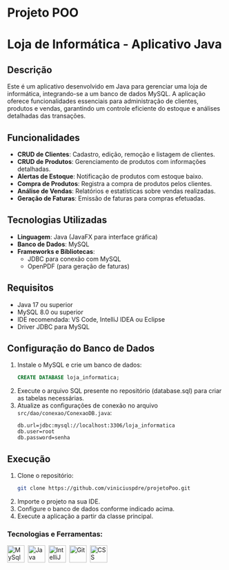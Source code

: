 # Projeto POO
# Loja de Informática - Aplicativo Java

## Descrição
Este é um aplicativo desenvolvido em Java para gerenciar uma loja de informática, integrando-se a um banco de dados MySQL. A aplicação oferece funcionalidades essenciais para administração de clientes, produtos e vendas, garantindo um controle eficiente do estoque e análises detalhadas das transações.

## Funcionalidades
- **CRUD de Clientes**: Cadastro, edição, remoção e listagem de clientes.
- **CRUD de Produtos**: Gerenciamento de produtos com informações detalhadas.
- **Alertas de Estoque**: Notificação de produtos com estoque baixo.
- **Compra de Produtos**: Registra a compra de produtos pelos clientes.
- **Análise de Vendas**: Relatórios e estatísticas sobre vendas realizadas.
- **Geração de Faturas**: Emissão de faturas para compras efetuadas.

## Tecnologias Utilizadas
- **Linguagem**: Java (JavaFX para interface gráfica)
- **Banco de Dados**: MySQL
- **Frameworks e Bibliotecas**:
  - JDBC para conexão com MySQL
  - OpenPDF (para geração de faturas)

## Requisitos
- Java 17 ou superior
- MySQL 8.0 ou superior
- IDE recomendada: VS Code, IntelliJ IDEA ou Eclipse
- Driver JDBC para MySQL

## Configuração do Banco de Dados
1. Instale o MySQL e crie um banco de dados:
   ```sql
   CREATE DATABASE loja_informatica;
   ```
2. Execute o arquivo SQL presente no repositório (database.sql) para criar as tabelas necessárias.
4. Atualize as configurações de conexão no arquivo `src/dao/conexao/ConexaoDB.java`:
   ```properties
   db.url=jdbc:mysql://localhost:3306/loja_informatica
   db.user=root
   db.password=senha
   ```

## Execução
1. Clone o repositório:
   ```bash
   git clone https://github.com/viniciuspdre/projetoPoo.git
   ```
2. Importe o projeto na sua IDE.
3. Configure o banco de dados conforme indicado acima.
4. Execute a aplicação a partir da classe principal.

### Tecnologias e Ferramentas:
 <div style="display=inline-block">
    <img height=40 title="MySql" alt="MySql" src="https://cdn.jsdelivr.net/gh/devicons/devicon@latest/icons/mysql/mysql-original-wordmark.svg"/>&nbsp;
    <img height=40 title="Java" alt="Java" src="https://cdn.jsdelivr.net/gh/devicons/devicon@latest/icons/java/java-original-wordmark.svg"/>&nbsp;
    <img height=40 title="IntelliJ" alt="IntelliJ" src="https://cdn.jsdelivr.net/gh/devicons/devicon@latest/icons/intellij/intellij-original.svg"/>&nbsp;
    <img height=40 title="Git" alt="Git" src="https://cdn.jsdelivr.net/gh/devicons/devicon@latest/icons/git/git-original.svg"/>&nbsp;
    <img height=40 title="CSS" alt="CSS" src="https://cdn.jsdelivr.net/gh/devicons/devicon@latest/icons/css3/css3-original.svg"/>&nbsp;
 </div>
